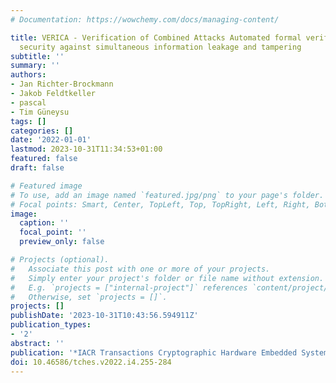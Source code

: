 ```yaml
---
# Documentation: https://wowchemy.com/docs/managing-content/

title: VERICA - Verification of Combined Attacks Automated formal verification of
  security against simultaneous information leakage and tampering
subtitle: ''
summary: ''
authors:
- Jan Richter-Brockmann
- Jakob Feldtkeller
- pascal
- Tim Güneysu
tags: []
categories: []
date: '2022-01-01'
lastmod: 2023-10-31T11:34:53+01:00
featured: false
draft: false

# Featured image
# To use, add an image named `featured.jpg/png` to your page's folder.
# Focal points: Smart, Center, TopLeft, Top, TopRight, Left, Right, BottomLeft, Bottom, BottomRight.
image:
  caption: ''
  focal_point: ''
  preview_only: false

# Projects (optional).
#   Associate this post with one or more of your projects.
#   Simply enter your project's folder or file name without extension.
#   E.g. `projects = ["internal-project"]` references `content/project/deep-learning/index.md`.
#   Otherwise, set `projects = []`.
projects: []
publishDate: '2023-10-31T10:43:56.594911Z'
publication_types:
- '2'
abstract: ''
publication: '*IACR Transactions Cryptographic Hardware Embedded Systems (TCHES)*'
doi: 10.46586/tches.v2022.i4.255-284
---
```

